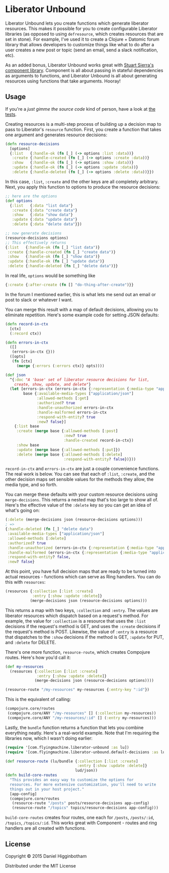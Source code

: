 # Liberator Unbound

Liberator Unbound lets you create functions which generate liberator
resources. This makes it possible for you to create configurable
Liberator libraries (as opposed to using `defresource`, which creates
resources that are set in stone). For example, I've used it to create
a Clojure + Datomic forum library that allows developers to customize
things like what to do after a user creates a new post or topic (send
an email, send a slack notification, etc).

As an added bonus, Liberator Unbound works great with
[Stuart Sierra's component library](https://github.com/stuartsierra/component).
Component is all about passing in stateful dependencies as arguments
to functions, and Liberator Unbound is all about generating resources
using functions that take arguments. Hooray!


## Usage

If you're a *just gimme the source code* kind of person, have a look
at [the tests](test/com/flyingmachine/liberator_unbound_test.clj).

Creating resources is a multi-step process of building up a decision
map to pass to Liberator's `resource` function. First, you create a
function that takes one argument and generates resource decisions:

```clojure
(defn resource-decisions
  [options]
  {:list   {:handle-ok (fn [_] (-> options :list :data))}
   :create {:handle-created (fn [_] (-> options :create :data))}
   :show   {:handle-ok (fn [_] (-> options :show :data))}
   :update {:handle-ok (fn [_] (-> options :update :data))}
   :delete {:handle-deleted (fn [_] (-> options :delete :data))}})
```

In this case, `:list`, `:create` and the other keys are all completely
arbitrary. Next, you apply this function to options to produce the
resource decisions:

```clojure
;; here are the options
(def options
  {:list   {:data "list data"}
   :create {:data "create data"}
   :show   {:data "show data"}
   :update {:data "update data"}
   :delete {:data "delete data"}})

;; now generate decisions
(resource-decisions options)
;; This effectively returns
{:list   {:handle-ok (fn [_] "list data")}
 :create {:handle-created (fn [_] "create data")}
 :show   {:handle-ok (fn [_] "show data")}
 :update {:handle-ok (fn [_] "update data")}
 :delete {:handle-deleted (fn [_] "delete data")}}
```

In real life, `options` would be something like

```clojure
{:create {:after-create (fn [] "do-thing-after-create")}}
```

In the forum I mentioned earlier, this is what lets me send out an
email or post to slack or whatever I want.

You can merge this result with a map of default decisions, allowing
you to eliminate repetition. Here's some example code for setting JSON
defaults:

```clojure
(defn record-in-ctx
  [ctx]
  (:record ctx))

(defn errors-in-ctx
  ([]
   (errors-in-ctx {}))
  ([opts]
   (fn [ctx]
     (merge {:errors (:errors ctx)} opts))))

(def json
  ^{:doc "A 'base' set of liberator resource decisions for list,
    create, show, update, and delete"}
  (let [errors-in-ctx (errors-in-ctx {:representation {:media-type "application/json"}})
        base {:available-media-types ["application/json"]
              :allowed-methods [:get]
              :authorized? true
              :handle-unauthorized errors-in-ctx
              :handle-malformed errors-in-ctx
              :respond-with-entity? true
              :new? false}]
    {:list base
     :create (merge base {:allowed-methods [:post]
                          :new? true
                          :handle-created record-in-ctx})
     :show base
     :update (merge base {:allowed-methods [:put]})
     :delete (merge base {:allowed-methods [:delete]
                          :respond-with-entity? false})}))
```

`record-in-ctx` and `errors-in-ctx` are just a couple convenience
functions. The real work is below. You can see that each of `:list`,
`:create`, and the other decision maps set sensible values for the
methods they allow, the media type, and so forth.

You can merge these defaults with your custom resource decisions using
`merge-decisions`. This returns a nested map that's too large to show
all of. Here's the effective value of the `:delete` key so you can get
an idea of what's going on:

```clojure
(:delete (merge-decisions json (resource-decisions options)))
; =>
{:handle-deleted (fn [_] "delete data")
 :available-media-types ["application/json"]
 :allowed-methods [:delete]
 :authorized? true
 :handle-unauthorized (errors-in-ctx {:representation {:media-type "application/json"}})
 :handle-malformed (errors-in-ctx {:representation {:media-type "application/json"}})
 :respond-with-entity? false,
 :new? false}
```

At this point, you have full decision maps that are ready to be turned
into actual resources - functions which can serve as Ring
handlers. You can do this with `resources`:

```clojure
(resources {:collection [:list :create]
            :entry [:show :update :delete]}
           (merge-decisions json (resource-decisions options)))
```

This returns a map with two keys, `:collection` and `:entry`. The
values are liberator resources which dispatch based on a request's
method. For example, the value for `:collection` is a resource that
uses the `:list` decisions if the request's method is GET, and uses
the `:create` decisions if the request's method is POST. Likewise, the
value of `:entry` is a resource that dispatches to the `:show`
decisions if the method is GET, `:update` for PUT, and `:delete` for
DELETE.

There's one more function, `resource-route`, which creates Compojure
routes. Here's how you'd call it:

```clojure
(def my-resources
  (resources {:collection [:list :create]
              :entry [:show :update :delete]}
             (merge-decisions json (resource-decisions options))))

(resource-route "/my-resources" my-resources {:entry-key ":id"})
```

This is the equivalent of calling:

```clojure
(compojure.core/routes
 (compojure.core/ANY "/my-resources" [] (:collection my-resources))
 (compojure.core/ANY "/my-resources/:id" [] (:entry my-resources)))
```

Lastly, the `bundle` function returns a function that lets you combine
everything neatly. Here's a real-world example. Note that I'm
requiring the libraries now, which I wasn't doing earlier:

```clojure
(require '[com.flyingmachine.liberator-unbound :as lu])
(require '[com.flyingmachine.liberator-unbound.default-decisions :as lud])

(def resource-route (lu/bundle {:collection [:list :create]
                                :entry [:show :update :delete]}
                               lud/json))
(defn build-core-routes
  "This provides an easy way to customize the options for
  resources. For more extensive customization, you'll need to write
  things out in your host project."
  [app-config]
  (compojure.core/routes
   (resource-route "/posts" posts/resource-decisions app-config)
   (resource-route "/topics" topics/resource-decisions app-config)))
```

`build-core-routes` creates four routes, one each for `/posts`,
`/posts/:id`, `/topics`, `/topics/:id`. This works great with
Component - routes and ring handlers are all created with functions.

## License

Copyright © 2015 Daniel Higginbotham

Distributed under the MIT License
